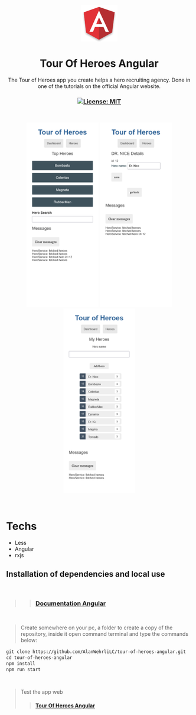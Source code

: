<p align="center">
  <img src=".github/images/angular-logo.png" width="100px" />
</p>

<h1 align="center">Tour Of Heroes Angular</h1>
<p align="center">The Tour of Heroes app you create helps a hero recruiting agency. Done in one of the tutorials on the official Angular website.</p>

<h3 align="center">

  <a href="./LICENSE" target="_blank">
    <img alt="License: MIT" src="https://img.shields.io/badge/license%20-MIT-1C1E26?style=for-the-badge&labelColor=1C1E26&color=db534b">
  </a>

</h3>

<br />

<p align="center">
    <img height="500rem" src="./.github/images/image1.png">
    <img height="500rem" src="./.github/images/image2.png">
    <img height="500rem" src="./.github/images/image3.png">
</p>

<br />

# Techs

-  Less
-  Angular
-  rxjs

## Installation of dependencies and local use

<br />

>> ### [Documentation Angular](https://angular.io/tutorial)
<br />

>Create somewhere on your pc, a folder to create a copy of the repository, inside it open command terminal and type the commands below:

```
git clone https://github.com/AlanWehrliLC/tour-of-heroes-angular.git
cd tour-of-heroes-angular
npm install
npm run start
```

<br />

> Test the app web
>>#### [Tour Of Heroes Angular](https://tour-of-heroes-angular-flax.vercel.app/dashboard)